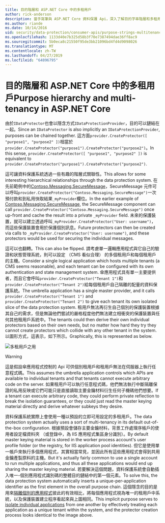 ```yaml
---
title: 目的階層和 ASP.NET Core 中的多租用戶
author: rick-anderson
description: 當手寫筆與 ASP.NET Core 資料保護 Api，深入了解目的字串階層和多租用戶。
ms.author: riande
ms.date: 10/14/2016
uid: security/data-protection/consumer-apis/purpose-strings-multitenancy
ms.openlocfilehash: 1133d40e7b325d58b3f70e7387494dae36ff8ac9
ms.sourcegitcommit: 5b0eca8c21550f95de3bb21096bd4fd4d9098026
ms.translationtype: MT
ms.contentlocale: zh-TW
ms.lasthandoff: 04/27/2019
ms.locfileid: "64896795"
---
```

# <a name="purpose-hierarchy-and-multi-tenancy-in-aspnet-core"></a><span data-ttu-id="945a5-103">目的階層和 ASP.NET Core 中的多租用戶</span><span class="sxs-lookup"><span data-stu-id="945a5-103">Purpose hierarchy and multi-tenancy in ASP.NET Core</span></span>

<span data-ttu-id="945a5-104">由於`IDataProtector`也會以隱含方式`IDataProtectionProvider`，目的可以鏈結在一起。</span><span class="sxs-lookup"><span data-stu-id="945a5-104">Since an `IDataProtector` is also implicitly an `IDataProtectionProvider`, purposes can be chained together.</span></span> <span data-ttu-id="945a5-105">這方面`provider.CreateProtector([ "purpose1", "purpose2" ])`相當於`provider.CreateProtector("purpose1").CreateProtector("purpose2")`。</span><span class="sxs-lookup"><span data-stu-id="945a5-105">In this sense, `provider.CreateProtector([ "purpose1", "purpose2" ])` is equivalent to `provider.CreateProtector("purpose1").CreateProtector("purpose2")`.</span></span>

<span data-ttu-id="945a5-106">這可讓資料保護系統透過一些有趣的階層式關聯性。</span><span class="sxs-lookup"><span data-stu-id="945a5-106">This allows for some interesting hierarchical relationships through the data protection system.</span></span> <span data-ttu-id="945a5-107">在先前範例中的[Contoso.Messaging.SecureMessage](xref:security/data-protection/consumer-apis/purpose-strings#data-protection-contoso-purpose)，SecureMessage 元件可以呼叫`provider.CreateProtector("Contoso.Messaging.SecureMessage")`一次預付款和到私用快取結果`_myProvider`欄位。</span><span class="sxs-lookup"><span data-stu-id="945a5-107">In the earlier example of [Contoso.Messaging.SecureMessage](xref:security/data-protection/consumer-apis/purpose-strings#data-protection-contoso-purpose), the SecureMessage component can call `provider.CreateProtector("Contoso.Messaging.SecureMessage")` once up-front and cache the result into a private `_myProvider` field.</span></span> <span data-ttu-id="945a5-108">未來的保護裝置，就可以建立透過呼叫`_myProvider.CreateProtector("User: username")`，而這些保護裝置會用於保護個別訊息。</span><span class="sxs-lookup"><span data-stu-id="945a5-108">Future protectors can then be created via calls to `_myProvider.CreateProtector("User: username")`, and these protectors would be used for securing the individual messages.</span></span>

<span data-ttu-id="945a5-109">這可以也翻轉。</span><span class="sxs-lookup"><span data-stu-id="945a5-109">This can also be flipped.</span></span> <span data-ttu-id="945a5-110">請考慮單一邏輯應用程式與它自己的驗證和狀態管理系統，則可以設定 （CMS 看似合理） 的多個租用戶和每個租用戶的主機。</span><span class="sxs-lookup"><span data-stu-id="945a5-110">Consider a single logical application which hosts multiple tenants (a CMS seems reasonable), and each tenant can be configured with its own authentication and state management system.</span></span> <span data-ttu-id="945a5-111">傘應用程式具有單一主要提供者，而且它會呼叫`provider.CreateProtector("Tenant 1")`和`provider.CreateProtector("Tenant 2")`給每個租用戶自己隔離的配量的資料保護系統。</span><span class="sxs-lookup"><span data-stu-id="945a5-111">The umbrella application has a single master provider, and it calls `provider.CreateProtector("Tenant 1")` and `provider.CreateProtector("Tenant 2")` to give each tenant its own isolated slice of the data protection system.</span></span> <span data-ttu-id="945a5-112">租用戶無法再衍生自己個別的保護裝置根據其自己的需求，但是無論他們嘗試的嚴格程度他們無法建立相衝突的保護裝置與任何其他租用戶系統中。</span><span class="sxs-lookup"><span data-stu-id="945a5-112">The tenants could then derive their own individual protectors based on their own needs, but no matter how hard they try they cannot create protectors which collide with any other tenant in the system.</span></span> <span data-ttu-id="945a5-113">以圖形方式，這表示，如下所示。</span><span class="sxs-lookup"><span data-stu-id="945a5-113">Graphically, this is represented as below.</span></span>

![多租用戶之用](purpose-strings-multitenancy/_static/purposes-multi-tenancy.png)

>[!WARNING]
> <span data-ttu-id="945a5-115">這是假設傘應用程式控制的 Api 可供個別租用戶和租用戶無法在伺服器上執行任意程式碼。</span><span class="sxs-lookup"><span data-stu-id="945a5-115">This assumes the umbrella application controls which APIs are available to individual tenants and that tenants cannot execute arbitrary code on the server.</span></span> <span data-ttu-id="945a5-116">如果租用戶可以執行任意程式碼，他們無法執行中斷隔離保證的私用反映或它們可能只是直接讀取主要金鑰材料衍生任何子機碼他們想要。</span><span class="sxs-lookup"><span data-stu-id="945a5-116">If a tenant can execute arbitrary code, they could perform private reflection to break the isolation guarantees, or they could just read the master keying material directly and derive whatever subkeys they desire.</span></span>

<span data-ttu-id="945a5-117">資料保護系統實際上會使用一種以預設的立即可用設定的多租用戶。</span><span class="sxs-lookup"><span data-stu-id="945a5-117">The data protection system actually uses a sort of multi-tenancy in its default out-of-the-box configuration.</span></span> <span data-ttu-id="945a5-118">根據預設會儲存主要金鑰材料，背景工作處理序帳戶的使用者設定檔資料夾 （或登錄中，為 IIS 應用程式集區身分識別）。</span><span class="sxs-lookup"><span data-stu-id="945a5-118">By default master keying material is stored in the worker process account's user profile folder (or the registry, for IIS application pool identities).</span></span> <span data-ttu-id="945a5-119">但它是使用單一帳戶來執行多個應用程式，其實相當常見，並因此所有這些應用程式會得到共用金鑰產製原料的主機。</span><span class="sxs-lookup"><span data-stu-id="945a5-119">But it's actually fairly common to use a single account to run multiple applications, and thus all these applications would end up sharing the master keying material.</span></span> <span data-ttu-id="945a5-120">若要解決這個問題，資料保護系統會自動插入唯一-個別應用程式識別碼的整體目的鏈結中的第一個元素。</span><span class="sxs-lookup"><span data-stu-id="945a5-120">To solve this, the data protection system automatically inserts a unique-per-application identifier as the first element in the overall purpose chain.</span></span> <span data-ttu-id="945a5-121">這個隱含的目的是用來[隔離個別的應用程式](xref:security/data-protection/configuration/overview#per-application-isolation)彼此的有效相比，將每個應用程式視為唯一的租用戶中系統，以及保護裝置建立程序看起來與上圖相同。</span><span class="sxs-lookup"><span data-stu-id="945a5-121">This implicit purpose serves to [isolate individual applications](xref:security/data-protection/configuration/overview#per-application-isolation) from one another by effectively treating each application as a unique tenant within the system, and the protector creation process looks identical to the image above.</span></span>
